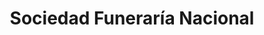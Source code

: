 ---
title: "Sociedad Funeraría Nacional"
url: /quito/sociedad-funeraria-nacional-avenida-teniente-hugo-ortiz/
shop: directores de funerarias
---